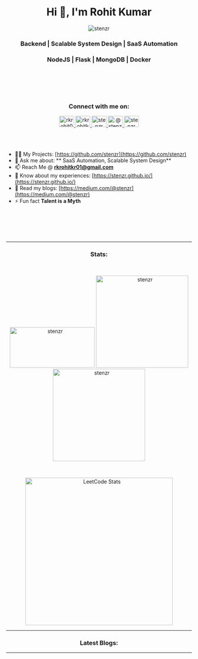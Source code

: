 <h1 align="center">Hi 👋, I'm Rohit Kumar</h1>
<p align="center">
   <img src="https://komarev.com/ghpvc/?username=stenzr&label=Profile%20views&color=0e75b6&style=flat" alt="stenzr" />
</p>
<h3 align="center">Backend | Scalable System Design | SaaS Automation</h3>
<h3 align="center">NodeJS | Flask | MongoDB | Docker </h3>
<br><br><br><br>

<h3 align="center">Connect with me on:</h3>
<p align="center">
   <a href="https://twitter.com/rkrohit01" target="_blank">
     <img src="https://raw.githubusercontent.com/rahuldkjain/github-profile-readme-generator/master/src/images/icons/Social/twitter.svg" alt="rkrohit01" height="30" width="40" />
   </a>
   <a href="https://linkedin.com/in/rkrohitkr01" target="_blank">
     <img src="https://raw.githubusercontent.com/rahuldkjain/github-profile-readme-generator/master/src/images/icons/Social/linked-in-alt.svg" alt="rkrohitkr01" height="30" width="40" />
   </a>
   <a href="https://kaggle.com/stenzr" target="_blank">
     <img src="https://raw.githubusercontent.com/rahuldkjain/github-profile-readme-generator/master/src/images/icons/Social/kaggle.svg" alt="stenzr" height="30" width="40" />
   </a>
   <a href="https://medium.com/@stenzr" target="_blank">
     <img src="https://raw.githubusercontent.com/rahuldkjain/github-profile-readme-generator/master/src/images/icons/Social/medium.svg" alt="@stenzr" height="30" width="40" />
   </a>
   <a href="https://www.leetcode.com/stenzr" target="_blank">
     <img src="https://raw.githubusercontent.com/rahuldkjain/github-profile-readme-generator/master/src/images/icons/Social/leet-code.svg" alt="stenzr" height="30" width="40" />
   </a>
</p>
<br><br>

- 👨‍💻 My Projects:  [https://github.com/stenzr](https://github.com/stenzr)
- 💬 Ask me about:  ** SaaS Automation, Scalable System Design**
- 📫 Reach Me @ **rkrohitkr01@gmail.com**
- 📄 Know about my experiences: [https://stenzr.github.io/](https://stenzr.github.io/)
- 📰 Read my blogs: [https://medium.com/@stenzr](https://medium.com/@stenzr)
- ⚡ Fun fact **Talent is a Myth**

<br><br><br>
<br>
<hr>

<h3 align="center">Stats:</h3>
<br>
<p align="center">
   <img src="https://github-readme-stats.vercel.app/api/top-langs?username=stenzr&show_icons=true&locale=en&layout=compact&theme=highcontrast" alt="stenzr" width="230" height="110"/>
   <img src="https://github-readme-streak-stats.herokuapp.com?user=stenzr&theme=highcontrast&hide_border=true&date_format=M%20j%5B%2C%20Y%5D&border=DD2727" alt="stenzr" width="250"/>
   <img src="https://github-readme-stats.vercel.app/api?username=stenzr&theme=highcontrast&show_icons=true" alt="stenzr" width="250"/>
</p>
<br>

<p align="center">
   <img src="https://leetcard.jacoblin.cool/stenzr" width="400" alt="LeetCode Stats" />
</p>

<hr>
<h3 align="center">Latest Blogs:</h3>
<!-- MEDIUM:START -->
<!-- MEDIUM:END -->
<hr>

